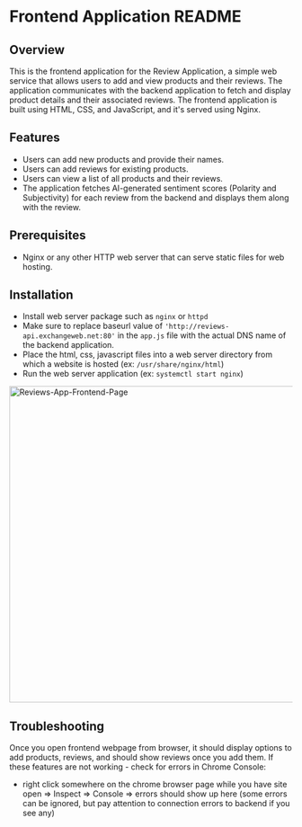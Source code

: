 # Frontend Application README

## Overview
This is the frontend application for the Review Application, a simple web service that allows users to add and view products and their reviews. The application communicates with the backend application to fetch and display product details and their associated reviews. The frontend application is built using HTML, CSS, and JavaScript, and it's served using Nginx.

## Features
- Users can add new products and provide their names.
- Users can add reviews for existing products.
- Users can view a list of all products and their reviews.
- The application fetches AI-generated sentiment scores (Polarity and Subjectivity) for each review from the backend and displays them along with the review.

## Prerequisites
- Nginx or any other HTTP web server that can serve static files for web hosting.

## Installation
- Install web server package such as `nginx` or `httpd`
- Make sure to replace baseurl value of `'http://reviews-api.exchangeweb.net:80'` in the `app.js` file with the actual DNS name of the backend application.
- Place the html, css, javascript files into a web server directory from which a website is hosted (ex: `/usr/share/nginx/html`)
- Run the web server application (ex: `systemctl start nginx`)
<img width="563" alt="Reviews-App-Frontend-Page" src="https://github.com/312-bc/reviews-app-base/assets/43100287/ea3933f4-6c6e-4b02-8bda-0a2eb0ed826d">


## Troubleshooting
Once you open frontend webpage from browser, it should display options to add products, reviews, and should show reviews once you add them. If these features are not working - check for errors in Chrome Console:

- right click somewhere on the chrome browser page while you have site open => Inspect => Console => errors should show up here (some errors can be ignored, but pay attention to connection errors to backend if you see any)
